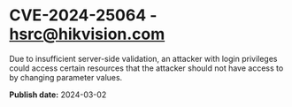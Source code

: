 # CVE-2024-25064 - hsrc@hikvision.com

Due to insufficient server-side validation, an attacker with login privileges could access certain resources that the attacker should not have access to by changing parameter values.

**Publish date:** 2024-03-02

